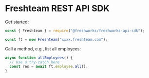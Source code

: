 # Freshteam REST API SDK

Get started:

```js
const { Freshteam } = require("@freshworks/freshworks-api-sdk");

const ft = new Freshteam("xxxx.freshteam.com");
```

Call a method, e.g., list all employees:

```js
async function allEmployees() {
  // Use a try-catch here
  const res = await ft.employee.all();
}
```

